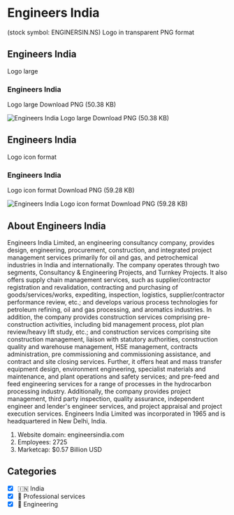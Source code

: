 # Engineers India
 (stock symbol: ENGINERSIN.NS) Logo in transparent PNG format

## Engineers India
 Logo large

### Engineers India
 Logo large Download PNG (50.38 KB)

![Engineers India
 Logo large Download PNG (50.38 KB)](/img/orig/ENGINERSIN.NS_BIG-4b7dfc22.png)

## Engineers India
 Logo icon format

### Engineers India
 Logo icon format Download PNG (59.28 KB)

![Engineers India
 Logo icon format Download PNG (59.28 KB)](/img/orig/ENGINERSIN.NS-188bcfd1.png)

## About Engineers India


Engineers India Limited, an engineering consultancy company, provides design, engineering, procurement, construction, and integrated project management services primarily for oil and gas, and petrochemical industries in India and internationally. The company operates through two segments, Consultancy & Engineering Projects, and Turnkey Projects. It also offers supply chain management services, such as supplier/contractor registration and revalidation, contracting and purchasing of goods/services/works, expediting, inspection, logistics, supplier/contractor performance review, etc.; and develops various process technologies for petroleum refining, oil and gas processing, and aromatics industries. In addition, the company provides construction services comprising pre-construction activities, including bid management process, plot plan review/heavy lift study, etc.; and construction services comprising site construction management, liaison with statutory authorities, construction quality and warehouse management, HSE management, contracts administration, pre commissioning and commissioning assistance, and contract and site closing services. Further, it offers heat and mass transfer equipment design, environment engineering, specialist materials and maintenance, and plant operations and safety services; and pre-feed and feed engineering services for a range of processes in the hydrocarbon processing industry. Additionally, the company provides project management, third party inspection, quality assurance, independent engineer and lender's engineer services, and project appraisal and project execution services. Engineers India Limited was incorporated in 1965 and is headquartered in New Delhi, India.

1. Website domain: engineersindia.com
2. Employees: 2725
3. Marketcap: $0.57 Billion USD


## Categories
- [x] 🇮🇳 India
- [x] 💼 Professional services
- [x] 👷 Engineering
